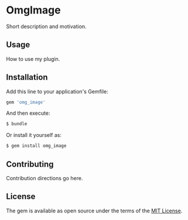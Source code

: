 # OmgImage
Short description and motivation.

## Usage
How to use my plugin.

## Installation
Add this line to your application's Gemfile:

```ruby
gem 'omg_image'
```

And then execute:
```bash
$ bundle
```

Or install it yourself as:
```bash
$ gem install omg_image
```

## Contributing
Contribution directions go here.

## License
The gem is available as open source under the terms of the [MIT License](https://opensource.org/licenses/MIT).
